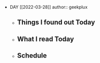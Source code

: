 - DAY [[2022-03-28]]
  author:: geekplux
	- ## Things I found out Today
	- ## What I read Today
	- ## Schedule